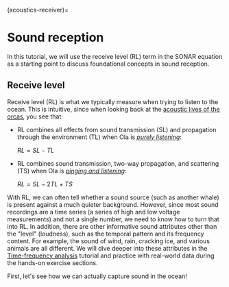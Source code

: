(acoustics-receiver)=
# Sound reception

In this tutorial, we will use the receive level (RL) term in the SONAR equation as a starting point to discuss foundational concepts in sound reception.

## Receive level
Receive level (RL) is what we typically measure when trying to listen to the ocean. This is intuitive, since when looking back at the [acoustic lives of the orcas](acoustics-intro_orca_and_sonar_equation), you see that:
- RL combines all effects from sound transmission (SL) and propagation through the environment (TL) when Ola is [_purely listening_](acoustics-intro_orca_comms):

    $RL = SL - TL$

- RL combines sound transmission, two-way propagation, and scattering (TS) when Ola is [_pinging and listening_](acoustics-intro_orca_fish_echo):

    $RL = SL - 2TL + TS$



With RL, we can often tell whether a sound source (such as another whale) is present against a much quieter background. However, since most sound recordings are a time series (a series of high and low voltage measurements) and not a single number, we need to know how to turn that into RL. In addition, there are other informative sound attributes other than the "level" (loudness), such as the temporal pattern and its frequency content. For example, the sound of wind, rain, cracking ice, and various animals are all different. We will dive deeper into these attributes in the [Time-frequency analysis](time-frequency-analysis) tutorial and practice with real-world data during the hands-on exercise sections.

First, let's see how we can actually capture sound in the ocean!


<!-- 
THERE IS NO "TIME" IN THE SONAR EQUATION!
- however, note that there is no "time" in the sonar equation!
    - but notice that when we explained each term in previous sections, we often draw time series of the signal
    - what happens here is that we actually implicitly "gated" the time series to isolate a specific component of the sonar equation
-->
